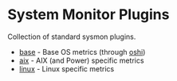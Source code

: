 # System Monitor Plugins

Collection of standard sysmon plugins.

- [base](os-base/) - Base OS metrics (through [oshi](https://github.com/oshi/oshi))
- [aix](os-aix/) - AIX (and Power) specific metrics
- [linux](os-linux/) - Linux specific metrics 